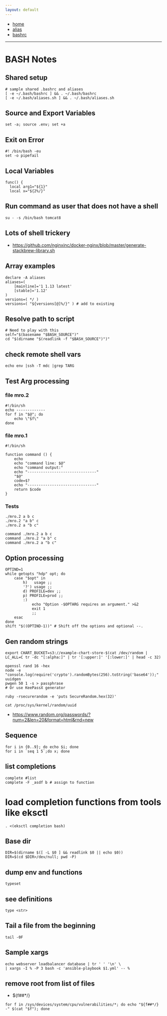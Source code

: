 ```yaml
---
layout: default
---
```

- [home](/index.md)
- [alias](/shell-bash-alias.md)
- [bashrc](/shell-bash-bashrc.md)

---
# BASH Notes

## Shared setup

```
# sample shared .bashrc and aliases
[ -e ~/.bash/bashrc ] && . ~/.bash/bashrc
[ -e ~/.bash/aliases.sh ] && . ~/.bash/aliases.sh
```

## Source and Export Variables
```
set -a; source .env; set +a
```

## Exit on Error
```
#! /bin/bash -eu
set -o pipefail
```

## Local Variables
```
func() {
  local arg1="${1}"
  local x="${2%/}"
```

## Run command as user that does not have a shell
```
su - -s /bin/bash tomcat8
```

## Lots of shell trickery

- <https://github.com/nginxinc/docker-nginx/blob/master/generate-stackbrew-library.sh>


## Array examples
```
declare -A aliases
aliases=(
	[mainline]='1 1.13 latest'
	[stable]='1.12'
)
versions=( */ )
versions=( "${versions[@]%/}" ) # add to existing
```

## Resolve path to script
```
# Need to play with this
self="$(basename "$BASH_SOURCE")"
cd "$(dirname "$(readlink -f "$BASH_SOURCE")")"
```

## check remote shell vars
```
echo env |ssh -T mdc |grep TARG
```

## Test Arg processing
### file mro.2
```
#!/bin/sh
echo -------------
for f in "$@"; do
    echo \"$f\"
done
```

### file mro.1
```
#!/bin/sh

function command () {
    echo
    echo "command line: $@"
    echo "command output:"
    echo "-------------------------------"
    "$@"
    code=$?
    echo "-------------------------------"
    return $code
}
```

### Tests
```
./mro.2 a b c
./mro.2 "a b" c
./mro.2 a "b c"

command ./mro.2 a b c
command ./mro.2 "a b" c
command ./mro.2 a "b c"
```

## Option processing
```
OPTIND=1
while getopts "hdp" opt; do
    case "$opt" in
        h)   usage ;;
        '?') usage ;;
        d) PROFILE=dev ;;
        p) PROFILE=prod ;;
        :)
            echo "Option -$OPTARG requires an argument." >&2
            exit 1
            ;;
    esac
done
shift "$((OPTIND-1))" # Shift off the options and optional --.
```

## Gen random strings
```
export CHART_BUCKET=s3://example-chart-store-$(cat /dev/random | LC_ALL=C tr -dc "[:alpha:]" | tr '[:upper:]' '[:lower:]' | head -c 32)

openssl rand 16 -hex
node -e "console.log(require('crypto').randomBytes(256).toString('base64'));"
uuidgen
pwgen 50 1 -s > passphrase
# Or use KeePassX generator

ruby -rsecurerandom -e 'puts SecureRandom.hex(32)'

cat /proc/sys/kernel/random/uuid

```
- <https://www.random.org/passwords/?num=2&len=20&format=html&rnd=new>

## Sequence
```
for i in {0..9}; do echo $i; done
for i in `seq 1 5`;do x; done
```

## list completions
```
complete #list
complete -F _asdf b # assign to function
```

# load completion functions from tools like eksctl
```
. <(eksctl completion bash)
```

## Base dir
```
DIR=$(dirname $([ -L $0 ] && readlink $0 || echo $0))
DIR=$(cd $DIR>/dev/null; pwd -P)
```

## dump env and functions
`typeset`

## see definitions
`type <str>`

## Tail a file from the beginning
`tail -0F`


## Sample xargs
```
echo webserver loadbalancer database | tr ' ' '\n' \
| xargs -I % -P 3 bash -c 'ansible-playbook $1.yml' -- %
```

## remove root from list of files
- ${f##*/}
```
for f in /sys/devices/system/cpu/vulnerabilities/*; do echo "${f##*/} -" $(cat "$f"); done
```
